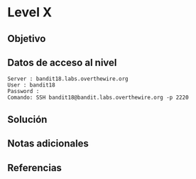 # Level X
## Objetivo
## Datos de acceso al nivel
```
Server : bandit18.labs.overthewire.org
User : bandit18
Password : 
Comando: SSH bandit18@bandit.labs.overthewire.org -p 2220
```
## Solución 
## Notas adicionales
## Referencias